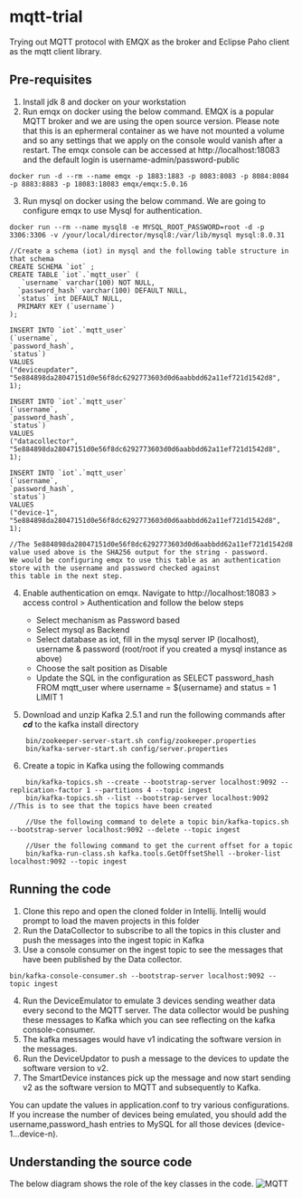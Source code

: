 # mqtt-trial
Trying out MQTT protocol with EMQX as the broker and Eclipse Paho client as the mqtt client library. 

## Pre-requisites
1. Install jdk 8 and docker on your workstation
2. Run emqx on docker using the below command. EMQX is a popular MQTT broker and we are using the open source version. 
Please note that this is an ephermeral container as we have not mounted a volume and so any settings that we apply on 
the console would vanish after a restart.
The emqx console can be accessed at http://localhost:18083 and the default login is username-admin/password-public
```
docker run -d --rm --name emqx -p 1883:1883 -p 8083:8083 -p 8084:8084 -p 8883:8883 -p 18083:18083 emqx/emqx:5.0.16
```
3. Run mysql on docker using the below command. We are going to configure emqx to use Mysql for authentication.
```
docker run --rm --name mysql8 -e MYSQL_ROOT_PASSWORD=root -d -p 3306:3306 -v /your/local/director/mysql8:/var/lib/mysql mysql:8.0.31

//Create a schema (iot) in mysql and the following table structure in that schema
CREATE SCHEMA `iot` ;
CREATE TABLE `iot`.`mqtt_user` (
   `username` varchar(100) NOT NULL,
  `password_hash` varchar(100) DEFAULT NULL,
  `status` int DEFAULT NULL,
  PRIMARY KEY (`username`)
);

INSERT INTO `iot`.`mqtt_user`
(`username`,
`password_hash`,
`status`)
VALUES
("deviceupdater", "5e884898da28047151d0e56f8dc6292773603d0d6aabbdd62a11ef721d1542d8", 1);

INSERT INTO `iot`.`mqtt_user`
(`username`,
`password_hash`,
`status`)
VALUES
("datacollector", "5e884898da28047151d0e56f8dc6292773603d0d6aabbdd62a11ef721d1542d8", 1);

INSERT INTO `iot`.`mqtt_user`
(`username`,
`password_hash`,
`status`)
VALUES
("device-1", "5e884898da28047151d0e56f8dc6292773603d0d6aabbdd62a11ef721d1542d8", 1);

//The 5e884898da28047151d0e56f8dc6292773603d0d6aabbdd62a11ef721d1542d8 value used above is the SHA256 output for the string - password. 
We would be configuring emqx to use this table as an authentication store with the username and password checked against 
this table in the next step.
```

4. Enable authentication on emqx. Navigate to http://localhost:18083 > access control > Authentication and follow the below steps
    - Select mechanism as Password based
    - Select mysql as Backend
    - Select database as iot, fill in the mysql server IP (localhost), username & password (root/root if you created a mysql instance as above)
    - Choose the salt position as Disable
    - Update the SQL in the configuration as SELECT password_hash FROM mqtt_user where username = ${username} and status = 1 LIMIT 1
  
5. Download and unzip Kafka 2.5.1 and run the following commands after _**cd**_ to the kafka install directory
```
    bin/zookeeper-server-start.sh config/zookeeper.properties
    bin/kafka-server-start.sh config/server.properties 
```
6. Create a topic in Kafka using the following commands
```
    bin/kafka-topics.sh --create --bootstrap-server localhost:9092 --replication-factor 1 --partitions 4 --topic ingest
    bin/kafka-topics.sh --list --bootstrap-server localhost:9092 //This is to see that the topics have been created
    
    //Use the following command to delete a topic bin/kafka-topics.sh --bootstrap-server localhost:9092 --delete --topic ingest
    
    //User the following command to get the current offset for a topic
    bin/kafka-run-class.sh kafka.tools.GetOffsetShell --broker-list localhost:9092 --topic ingest
```

## Running the code
1. Clone this repo and open the cloned folder in Intellij. Intellij would prompt to load the maven projects in this folder
2. Run the DataCollector to subscribe to all the topics in this cluster and push the messages into the ingest topic in Kafka
3. Use a console consumer on the ingest topic to see the messages that have been published by the Data collector.
```
bin/kafka-console-consumer.sh --bootstrap-server localhost:9092 --topic ingest
```
4. Run the DeviceEmulator to emulate 3 devices sending weather data every second to the MQTT server. The data collector would be pushing these messages to Kafka which you can see reflecting on the kafka console-consumer.
5. The kafka messages would have v1 indicating the software version in the messages. 
6. Run the DeviceUpdator to push a message to the devices to update the software version to v2.
7. The SmartDevice instances pick up the message and now start sending v2 as the software version to MQTT and subsequently to Kafka.

You can update the values in application.conf to try various configurations. If you increase the number of devices being emulated, you should add the username,password_hash entries to MySQL for all those devices (device-1...device-n).

## Understanding the source code

The below diagram shows the role of the key classes in the code.
![MQTT](https://user-images.githubusercontent.com/17667692/218106913-f04e554b-9f6b-4672-b871-ae0be5137f1a.png)
